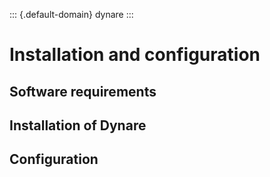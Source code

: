 ::: {.default-domain}
dynare
:::

Installation and configuration
==============================

Software requirements
---------------------


Installation of Dynare
----------------------


Configuration
-------------

